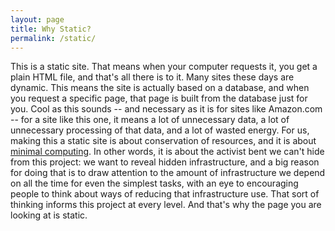 ```yaml
---
layout: page
title: Why Static?
permalink: /static/
---
```


This is a static site. That means when your computer requests it, you get a plain HTML file, and that's all there is to it. Many sites these days are dynamic. This means the site is actually based on a database, and when you request a specific page, that page is built from the database just for you. Cool as this sounds -- and necessary as it is for sites like Amazon.com -- for a site like this one,  it means a lot of unnecessary data, a lot of unnecessary processing of that data, and a lot of wasted energy. For us, making this a static site is about conservation of resources, and it is about [minimal computing](http://go-dh.github.io/mincomp/about/). In other words, it is about the activist bent we can't hide from this project: we want to reveal hidden infrastructure, and a big reason for doing that is to draw attention to the amount of infrastructure we depend on all the time for even the simplest tasks, with an eye to encouraging people to think about ways of reducing that infrastructure use. That sort of thinking informs this project at every level. And that's why the page you are looking at is static.
